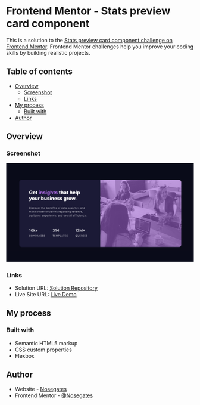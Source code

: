 # Frontend Mentor - Stats preview card component

This is a solution to the [Stats preview card component challenge on Frontend Mentor](https://www.frontendmentor.io/challenges/stats-preview-card-component-8JqbgoU62). Frontend Mentor challenges help you improve your coding skills by building realistic projects. 

## Table of contents

- [Overview](#overview)
  - [Screenshot](#screenshot)
  - [Links](#links)
- [My process](#my-process)
  - [Built with](#built-with)
- [Author](#author)

## Overview

### Screenshot

![](/readme/cover.png)

### Links

- Solution URL: [Solution Repository](https://github.com/connectshark/stats-preview-card-component)
- Live Site URL: [Live Demo](https://connectshark.github.io/stats-preview-card-component/)

## My process

### Built with

- Semantic HTML5 markup
- CSS custom properties
- Flexbox

## Author

- Website - [Nosegates](https://nosegates.com/)
- Frontend Mentor - [@Nosegates](https://www.frontendmentor.io/profile/connectshark)